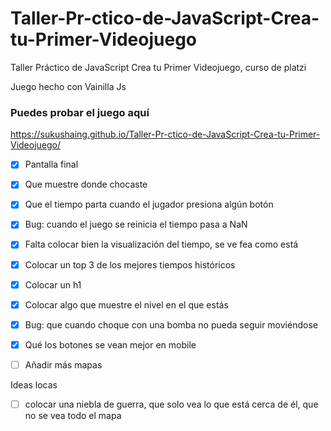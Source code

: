 # Taller-Pr-ctico-de-JavaScript-Crea-tu-Primer-Videojuego
Taller Práctico de JavaScript Crea tu Primer Videojuego, curso de platzi

Juego hecho con Vainilla Js

### Puedes probar el juego aquí
https://sukushaing.github.io/Taller-Pr-ctico-de-JavaScript-Crea-tu-Primer-Videojuego/

- [x] Pantalla final
- [x] Que muestre donde chocaste
- [x] Que el tiempo parta cuando el jugador presiona algún botón
- [x] Bug: cuando el juego se reinicia el tiempo pasa a NaN
- [x] Falta colocar bien la visualización del tiempo, se ve fea como está
- [x] Colocar un top 3 de los mejores tiempos históricos
- [x] Colocar un h1
- [x] Colocar algo que muestre el nivel en el que estás
- [x] Bug: que cuando choque con una bomba no pueda seguir moviéndose
- [x] Qué los botones se vean mejor en mobile
- [ ] Añadir más mapas


Ideas locas
- [ ] colocar una niebla de guerra, que solo vea lo que está cerca de él, que no se vea todo el mapa